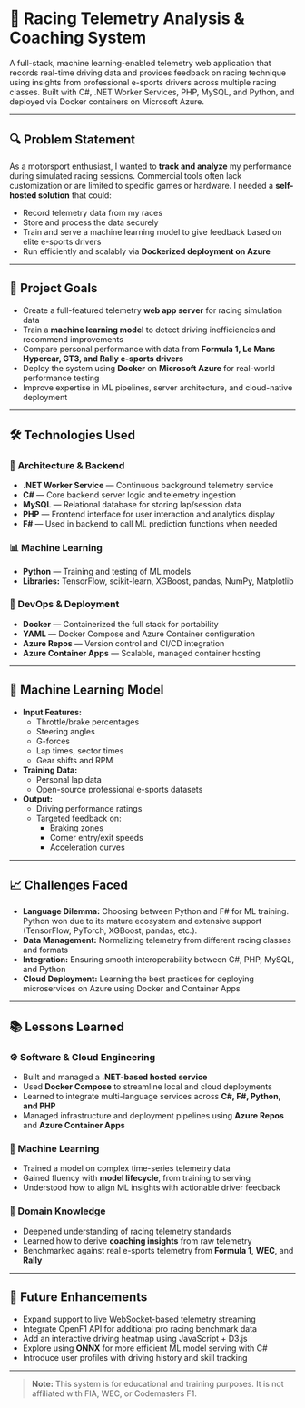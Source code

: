 # 🏁 Racing Telemetry Analysis & Coaching System

A full-stack, machine learning-enabled telemetry web application that records real-time driving data and provides feedback on racing technique using insights from professional e-sports drivers across multiple racing classes. Built with C#, .NET Worker Services, PHP, MySQL, and Python, and deployed via Docker containers on Microsoft Azure.

---

## 🔍 Problem Statement

As a motorsport enthusiast, I wanted to **track and analyze** my performance during simulated racing sessions. Commercial tools often lack customization or are limited to specific games or hardware. I needed a **self-hosted solution** that could:
- Record telemetry data from my races
- Store and process the data securely
- Train and serve a machine learning model to give feedback based on elite e-sports drivers
- Run efficiently and scalably via **Dockerized deployment on Azure**

---

## 🎯 Project Goals

- Create a full-featured telemetry **web app server** for racing simulation data
- Train a **machine learning model** to detect driving inefficiencies and recommend improvements
- Compare personal performance with data from **Formula 1, Le Mans Hypercar, GT3, and Rally e-sports drivers**
- Deploy the system using **Docker** on **Microsoft Azure** for real-world performance testing
- Improve expertise in ML pipelines, server architecture, and cloud-native deployment

---

## 🛠️ Technologies Used

### 🧩 Architecture & Backend
- **.NET Worker Service** — Continuous background telemetry service
- **C#** — Core backend server logic and telemetry ingestion
- **MySQL** — Relational database for storing lap/session data
- **PHP** — Frontend interface for user interaction and analytics display
- **F#** — Used in backend to call ML prediction functions when needed

### 📊 Machine Learning
- **Python** — Training and testing of ML models
- **Libraries:** TensorFlow, scikit-learn, XGBoost, pandas, NumPy, Matplotlib

### 🐳 DevOps & Deployment
- **Docker** — Containerized the full stack for portability
- **YAML** — Docker Compose and Azure Container configuration
- **Azure Repos** — Version control and CI/CD integration
- **Azure Container Apps** — Scalable, managed container hosting

---

## 🧠 Machine Learning Model

- **Input Features:**
  - Throttle/brake percentages
  - Steering angles
  - G-forces
  - Lap times, sector times
  - Gear shifts and RPM
- **Training Data:**
  - Personal lap data
  - Open-source professional e-sports datasets
- **Output:**
  - Driving performance ratings
  - Targeted feedback on:
    - Braking zones
    - Corner entry/exit speeds
    - Acceleration curves

---

## 📈 Challenges Faced

- **Language Dilemma:** Choosing between Python and F# for ML training. Python won due to its mature ecosystem and extensive support (TensorFlow, PyTorch, XGBoost, pandas, etc.).
- **Data Management:** Normalizing telemetry from different racing classes and formats
- **Integration:** Ensuring smooth interoperability between C#, PHP, MySQL, and Python
- **Cloud Deployment:** Learning the best practices for deploying microservices on Azure using Docker and Container Apps

---

## 📚 Lessons Learned

### ⚙️ Software & Cloud Engineering
- Built and managed a **.NET-based hosted service**
- Used **Docker Compose** to streamline local and cloud deployments
- Learned to integrate multi-language services across **C#, F#, Python, and PHP**
- Managed infrastructure and deployment pipelines using **Azure Repos** and **Azure Container Apps**

### 🧠 Machine Learning
- Trained a model on complex time-series telemetry data
- Gained fluency with **model lifecycle**, from training to serving
- Understood how to align ML insights with actionable driver feedback

### 🚗 Domain Knowledge
- Deepened understanding of racing telemetry standards
- Learned how to derive **coaching insights** from raw telemetry
- Benchmarked against real e-sports telemetry from **Formula 1**, **WEC**, and **Rally**

---

## 🚀 Future Enhancements

- Expand support to live WebSocket-based telemetry streaming
- Integrate OpenF1 API for additional pro racing benchmark data
- Add an interactive driving heatmap using JavaScript + D3.js
- Explore using **ONNX** for more efficient ML model serving with C#
- Introduce user profiles with driving history and skill tracking

---

> **Note:** This system is for educational and training purposes. It is not affiliated with FIA, WEC, or Codemasters F1.

